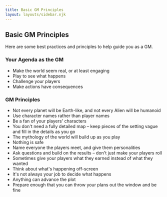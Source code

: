 ```yaml
---
title: Basic GM Principles
layout: layouts/sidebar.njk
---
```


<div class="stack">

  ## Basic GM Principles

  Here are some best practices and principles to help guide you as a GM.

  ### Your Agenda as the GM

  - Make the world seem real, or at least engaging
  - Play to see what happens
  - Challenge your players
  - Make actions have consequences

  ### GM Principles

  - Not every planet will be Earth-like, and not every Alien will be humanoid
  - Use character names rather than player names
  - Be a fan of your players' characters
  - You don't need a fully detailed map – keep pieces of the setting vague and
    fill in the details as you go
  - The mythology of the world will build up as you play
  - Nothing is safe
  - Name everyone the players meet, and give them personalities
  - Ask questions and build on the results – don't just make your players roll
  - Sometimes give your players what they earned instead of what they wanted
  - Think about what's happening off-screen
  - It's not always your job to decide what happens
  - Anything can advance the plot
  - Prepare enough that you can throw your plans out the window and be fine

</div>
